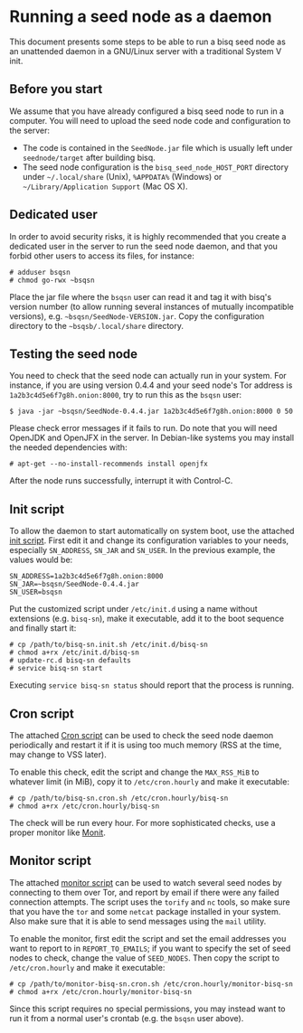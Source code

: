 # Running a seed node as a daemon

This document presents some steps to be able to run a bisq seed node as
an unattended daemon in a GNU/Linux server with a traditional System V init.

## Before you start

We assume that you have already configured a bisq seed node to run in a
computer.  You will need to upload the seed node code and configuration to the
server:

  - The code is contained in the ``SeedNode.jar`` file which is usually left
    under ``seednode/target`` after building bisq.
  - The seed node configuration is the ``bisq_seed_node_HOST_PORT``
    directory under ``~/.local/share`` (Unix), ``%APPDATA%`` (Windows) or
    ``~/Library/Application Support`` (Mac OS X).

## Dedicated user

In order to avoid security risks, it is highly recommended that you create a
dedicated user in the server to run the seed node daemon, and that you forbid
other users to access its files, for instance:

    # adduser bsqsn
    # chmod go-rwx ~bsqsn

Place the jar file where the ``bsqsn`` user can read it and tag it with
bisq's version number (to allow running several instances of mutually
incompatible versions), e.g. ``~bsqsn/SeedNode-VERSION.jar``.  Copy the
configuration directory to the ``~bsqsb/.local/share``  directory.

## Testing the seed node

You need to check that the seed node can actually run in your system.  For
instance, if you are using version 0.4.4 and your seed node's Tor address is
``1a2b3c4d5e6f7g8h.onion:8000``, try to run this as the ``bsqsn`` user:

    $ java -jar ~bsqsn/SeedNode-0.4.4.jar 1a2b3c4d5e6f7g8h.onion:8000 0 50

Please check error messages if it fails to run.  Do note that you will need
OpenJDK and OpenJFX in the server.  In Debian-like systems you may install the
needed dependencies with:

    # apt-get --no-install-recommends install openjfx

After the node runs successfully, interrupt it with Control-C.

## Init script

To allow the daemon to start automatically on system boot, use the attached
[init script](bisq-sn.init.sh).  First edit it and change its
configuration variables to your needs, especially ``SN_ADDRESS``, ``SN_JAR``
and ``SN_USER``.  In the previous example, the values would be:

    SN_ADDRESS=1a2b3c4d5e6f7g8h.onion:8000
    SN_JAR=~bsqsn/SeedNode-0.4.4.jar
    SN_USER=bsqsn

Put the customized script under ``/etc/init.d`` using a name without
extensions (e.g. ``bisq-sn``), make it executable, add it to the boot
sequence and finally start it:

    # cp /path/to/bisq-sn.init.sh /etc/init.d/bisq-sn
    # chmod a+rx /etc/init.d/bisq-sn
    # update-rc.d bisq-sn defaults
    # service bisq-sn start

Executing ``service bisq-sn status`` should report that the process is
running.

## Cron script

The attached [Cron script](bisq-sn.cron.sh) can be used to check the seed
node daemon periodically and restart it if it is using too much memory (RSS at
the time, may change to VSS later).

To enable this check, edit the script and change the ``MAX_RSS_MiB`` to
whatever limit (in MiB), copy it to ``/etc/cron.hourly`` and make it
executable:

    # cp /path/to/bisq-sn.cron.sh /etc/cron.hourly/bisq-sn
    # chmod a+rx /etc/cron.hourly/bisq-sn

The check will be run every hour.  For more sophisticated checks, use a proper
monitor like [Monit](https://mmonit.com/monit/).

## Monitor script

The attached [monitor script](monitor-bisq-sn.cron.sh) can be used to
watch several seed nodes by connecting to them over Tor, and report by email
if there were any failed connection attempts.  The script uses the ``torify``
and ``nc``  tools, so make sure that you have the ``tor`` and some ``netcat``
package installed in your system.  Also make sure that it is able to send
messages using the ``mail``  utility.

To enable the monitor, first edit the script and set the email addresses you
want to report to in ``REPORT_TO_EMAILS``; if you want to specify the set of
seed nodes to check, change the value of ``SEED_NODES``.  Then copy the script
to ``/etc/cron.hourly`` and make it executable:

    # cp /path/to/monitor-bisq-sn.cron.sh /etc/cron.hourly/monitor-bisq-sn
    # chmod a+rx /etc/cron.hourly/monitor-bisq-sn

Since this script requires no special permissions, you may instead want to run
it from a normal user's crontab (e.g. the ``bsqsn`` user above).
